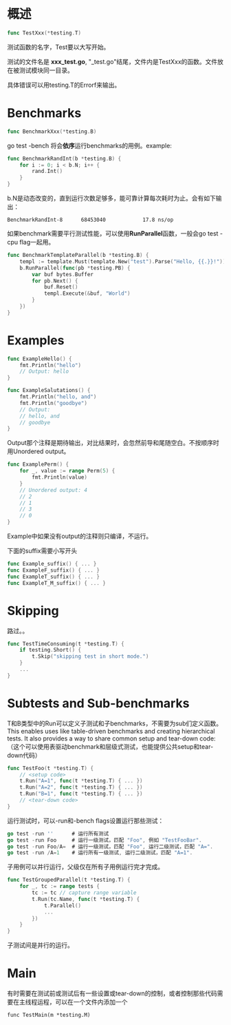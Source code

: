 # 概述

```go
func TestXxx(*testing.T)
```

测试函数的名字，Test要以大写开始。

测试的文件名是 **xxx_test.go**, "_test.go"结尾，文件内是TestXxx的函数。文件放在被测试模块同一目录。

具体错误可以用testing.T的Errorf来输出。

# Benchmarks

```go
func BenchmarkXxx(*testing.B)
```

go test  -bench 将会**依序**运行benchmarks的用例。example:

```go
func BenchmarkRandInt(b *testing.B) {
    for i := 0; i < b.N; i++ {
        rand.Int()
    }
}
```

b.N是动态改变的，直到运行次数足够多，能可靠计算每次耗时为止。会有如下输出：

```
BenchmarkRandInt-8   	68453040	        17.8 ns/op
```

如果benchmark需要平行测试性能，可以使用**RunParallel**函数，一般会go test -cpu flag一起用。

```go
func BenchmarkTemplateParallel(b *testing.B) {
    templ := template.Must(template.New("test").Parse("Hello, {{.}}!"))
    b.RunParallel(func(pb *testing.PB) {
        var buf bytes.Buffer
        for pb.Next() {
            buf.Reset()
            templ.Execute(&buf, "World")
        }
    })
}
```

#  Examples

```go
func ExampleHello() {
    fmt.Println("hello")
    // Output: hello
}

func ExampleSalutations() {
    fmt.Println("hello, and")
    fmt.Println("goodbye")
    // Output:
    // hello, and
    // goodbye
}
```

Output那个注释是期待输出，对比结果时，会忽然前导和尾随空白。不按顺序时用Unordered output。

```go
func ExamplePerm() {
    for _, value := range Perm(5) {
        fmt.Println(value)
    }
    // Unordered output: 4
    // 2
    // 1
    // 3
    // 0
}
```

Example中如果没有output的注释则只编译，不运行。

下面的suffix需要小写开头

```go
func Example_suffix() { ... }
func ExampleF_suffix() { ... }
func ExampleT_suffix() { ... }
func ExampleT_M_suffix() { ... }
```

# Skipping

路过。。

```go
func TestTimeConsuming(t *testing.T) {
    if testing.Short() {
        t.Skip("skipping test in short mode.")
    }
    ...
}
```

# Subtests and Sub-benchmarks

T和B类型中的Run可以定义子测试和子benchmarks，不需要为sub们定义函数。This enables uses like table-driven benchmarks and creating hierarchical tests. It also provides a way to share common setup and tear-down code:（这个可以使用表驱动benchmark和层级式测试，也能提供公共setup和tear-down代码）

```go
func TestFoo(t *testing.T) {
    // <setup code>
    t.Run("A=1", func(t *testing.T) { ... })
    t.Run("A=2", func(t *testing.T) { ... })
    t.Run("B=1", func(t *testing.T) { ... })
    // <tear-down code>
}
```

运行测试时，可以-run和-bench flags设置运行那些测试：

```go
go test -run ''      # 运行所有测试
go test -run Foo     # 运行一级测试，匹配 "Foo", 例如 "TestFooBar".
go test -run Foo/A=  # 运行一级测试，匹配 "Foo", 运行二级测试，匹配 "A=".
go test -run /A=1    # 运行所有一级测试, 运行二级测试，匹配 "A=1".
```

子用例可以并行运行，父级仅在所有子用例运行完才完成。

```go
func TestGroupedParallel(t *testing.T) {
    for _, tc := range tests {
        tc := tc // capture range variable
        t.Run(tc.Name, func(t *testing.T) {
            t.Parallel()
            ...
        })
    }
}
```

子测试间是并行的运行。

# Main

有时需要在测试前或测试后有一些设置或tear-down的控制，或者控制那些代码需要在主线程运程，可以在一个文件内添加一个

```
func TestMain(m *testing.M)
```

